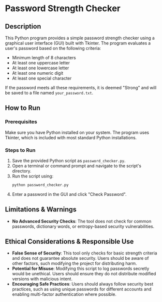 # Password Strength Checker

## Description
This Python program provides a simple password strength checker using a graphical user interface (GUI) built with Tkinter. The program evaluates a user's password based on the following criteria:
- Minimum length of 8 characters
- At least one uppercase letter
- At least one lowercase letter
- At least one numeric digit
- At least one special character

If the password meets all these requirements, it is deemed "Strong" and will be saved to a file named `your_password.txt`.

## How to Run
### Prerequisites
Make sure you have Python installed on your system. The program uses Tkinter, which is included with most standard Python installations.

### Steps to Run
1. Save the provided Python script as `password_checker.py`.
2. Open a terminal or command prompt and navigate to the script's directory.
3. Run the script using:
   ```sh
   python password_checker.py
   ```
4. Enter a password in the GUI and click "Check Password".

## Limitations & Warnings
- **No Advanced Security Checks**: The tool does not check for common passwords, dictionary words, or entropy-based security vulnerabilities.

## Ethical Considerations & Responsible Use
- **False Sense of Security**: This tool only checks for basic strength criteria and does not guarantee absolute security. Users should be aware of other factors, such modifying the project for distributing harm.
- **Potential for Misuse**: Modifying this script to log passwords secretly would be unethical. Users should ensure they do not distribute modified versions with malicious intent.
- **Encouraging Safe Practices**: Users should always follow security best practices, such as using unique passwords for different accounts and enabling multi-factor authentication where possible.



